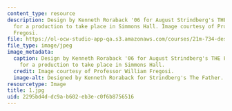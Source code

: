 ```yaml
---
content_type: resource
description: Design by Kenneth Roraback '06 for August Strindberg's THE FATHER. Model
  for a production to take place in Simmons Hall. Image courtesy of Professor William
  Fregosi.
file: https://ol-ocw-studio-app-qa.s3.amazonaws.com/courses/21m-734-design-for-the-theater-scenery-spring-2005/2295bd4ddc9ab602eb3ec0f6b8756516_1.jpg
file_type: image/jpeg
image_metadata:
  caption: Design by Kenneth Roraback '06 for August Strindberg's THE FATHER. Model
    for a production to take place in Simmons Hall.
  credit: Image courtesy of Professor William Fregosi.
  image-alt: Designed by Kenneth Roraback for Strindberg's The Father.
resourcetype: Image
title: 1.jpg
uid: 2295bd4d-dc9a-b602-eb3e-c0f6b8756516
---
```

